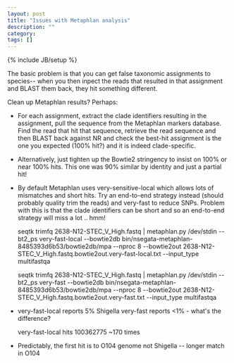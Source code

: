 ```yaml
---
layout: post
title: "Issues with Metaphlan analysis"
description: ""
category: 
tags: []
---
```

{% include JB/setup %}

The basic problem is that you can get false taxonomic assignments to species-- when you then inpect the reads that resulted in that assignment and BLAST them back, they hit something different.

Clean up Metaphlan results? Perhaps:

* For each assignment, extract the clade identifiers resulting in the assignment, pull the sequence from the Metaphlan markers database. Find the read that hit that sequence, retrieve the read sequence and then BLAST back against NR and check the best-hit assignment is the one you expected (100% hit?) and it is indeed clade-specific.

* Alternatively, just tighten up the Bowtie2 stringency to insist on 100% or near 100% hits. This one was 90% similar by identity and just a partial hit!

* By default Metaphlan uses very-sensitive-local which allows lots of mismatches and short hits. Try an end-to-end strategy instead (should probably quality trim the reads) and very-fast to reduce SNPs. Problem with this is that the clade identifiers can be short and so an end-to-end strategy will miss a lot .. hmm!

	seqtk trimfq 2638-N12-STEC_V_High.fastq | metaphlan.py /dev/stdin  --bt2_ps very-fast-local --bowtie2db bin/nsegata-metaphlan-8485393d6b53/bowtie2db/mpa --nproc 8 --bowtie2out 2638-N12-STEC_V_High.fastq.bowtie2out.very-fast-local.txt --input_type multifastqa

	seqtk trimfq 2638-N12-STEC_V_High.fastq | metaphlan.py /dev/stdin  --bt2_ps very-fast --bowtie2db bin/nsegata-metaphlan-8485393d6b53/bowtie2db/mpa --nproc 8 --bowtie2out 2638-N12-STEC_V_High.fastq.bowtie2out.very-fast.txt --input_type multifastqa

* very-fast-local reports 5% Shigella very-fast reports &lt;1% - what's the difference?

	very-fast-local hits 100362775 ~170 times 

* Predictably, the first hit is to O104 genome not Shigella -- longer match in O104


